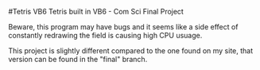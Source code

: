 #Tetris VB6
Tetris built in VB6 - Com Sci Final Project

Beware, this program may have bugs and it seems like a side effect of constantly redrawing the field is causing high CPU usuage.

This project is slightly different compared to the one found on my site, that version can be found in the "final" branch.
